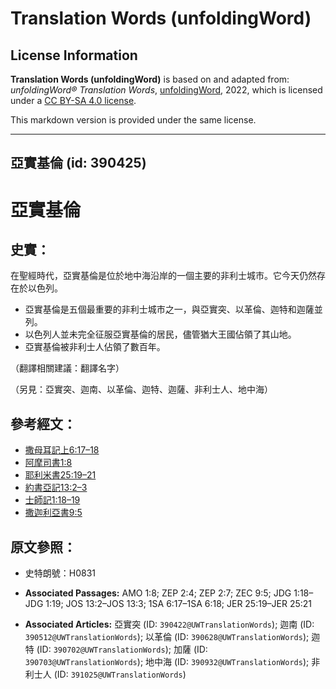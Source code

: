 # Translation Words (unfoldingWord)

## License Information

**Translation Words (unfoldingWord)** is based on and adapted from: _unfoldingWord® Translation Words_, [unfoldingWord](https://unfoldingword.org/utw), 2022, which is licensed under a [CC BY-SA 4.0 license](https://creativecommons.org/licenses/by-sa/4.0/legalcode.en).

This markdown version is provided under the same license.



--------------------------------

## 亞實基倫 (id: 390425)

亞實基倫
====

史實：
---

在聖經時代，亞實基倫是位於地中海沿岸的一個主要的非利士城市。它今天仍然存在於以色列。

* 亞實基倫是五個最重要的非利士城市之一，與亞實突、以革倫、迦特和迦薩並列。
* 以色列人並未完全征服亞實基倫的居民，儘管猶大王國佔領了其山地。
* 亞實基倫被非利士人佔領了數百年。

（翻譯相關建議：翻譯名字）

（另見：亞實突、迦南、以革倫、迦特、迦薩、非利士人、地中海）

參考經文：
-----

* [撒母耳記上6:17–18](https://ref.ly/1Sam6:17-1Sam6:18)
* [阿摩司書1:8](https://ref.ly/Amos1:8)
* [耶利米書25:19–21](https://ref.ly/Jer25:19-Jer25:21)
* [約書亞記13:2–3](https://ref.ly/Josh13:2-Josh13:3)
* [士師記1:18–19](https://ref.ly/Judg1:18-Judg1:19)
* [撒迦利亞書9:5](https://ref.ly/Zech9:5)

原文參照：
-----

* 史特朗號：H0831

* **Associated Passages:** AMO 1:8; ZEP 2:4; ZEP 2:7; ZEC 9:5; JDG 1:18–JDG 1:19; JOS 13:2–JOS 13:3; 1SA 6:17–1SA 6:18; JER 25:19–JER 25:21
* **Associated Articles:** 亞實突 (ID: `390422@UWTranslationWords`); 迦南 (ID: `390512@UWTranslationWords`); 以革倫 (ID: `390628@UWTranslationWords`); 迦特 (ID: `390702@UWTranslationWords`); 加薩 (ID: `390703@UWTranslationWords`); 地中海 (ID: `390932@UWTranslationWords`); 非利士人 (ID: `391025@UWTranslationWords`)

